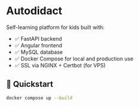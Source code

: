 # Autodidact

Self-learning platform for kids built with:

- ✅ FastAPI backend
- ✅ Angular frontend
- ✅ MySQL database
- ✅ Docker Compose for local and production use
- ✅ SSL via NGINX + Certbot (for VPS)

## 🚀 Quickstart

```bash
docker compose up --build

